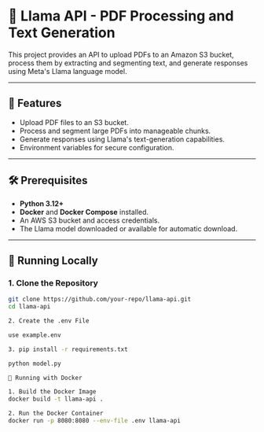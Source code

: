 # 🦙 Llama API - PDF Processing and Text Generation

This project provides an API to upload PDFs to an Amazon S3 bucket, process them by extracting and segmenting text, and generate responses using Meta's Llama language model. 

---

## 🚀 Features

- Upload PDF files to an S3 bucket.
- Process and segment large PDFs into manageable chunks.
- Generate responses using Llama's text-generation capabilities.
- Environment variables for secure configuration.

---

## 🛠️ Prerequisites

- **Python 3.12+**
- **Docker** and **Docker Compose** installed.
- An AWS S3 bucket and access credentials.
- The Llama model downloaded or available for automatic download.

---

## 🐍 Running Locally

### 1. Clone the Repository
```bash
git clone https://github.com/your-repo/llama-api.git
cd llama-api

2. Create the .env File

use example.env

3. pip install -r requirements.txt

python model.py

🐳 Running with Docker

1. Build the Docker Image
docker build -t llama-api .

2. Run the Docker Container
docker run -p 8080:8080 --env-file .env llama-api
